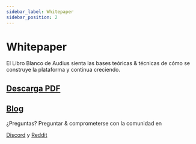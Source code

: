 ```yaml
---
sidebar_label: Whitepaper
sidebar_position: 2
---
```


# Whitepaper

El Libro Blanco de Audius sienta las bases teóricas & técnicas de cómo se construye la plataforma y continua creciendo.

## [Descarga PDF](https://whitepaper.audius.co)
## [Blog](https://blog.audius.co/posts/the-audius-white-paper-a-decentralized-community-owned-music-sharing-protocol)

¿Preguntas? Preguntar & comprometerse con la comunidad en

[Discord](https://discord.com/invite/audius) y [Reddit](https://www.reddit.com/r/audius/)